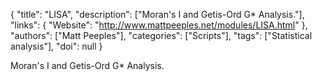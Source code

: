 {
  "title": "LISA",
  "description": ["Moran's I and Getis-Ord G* Analysis."],
  "links": {
    "Website": "http://www.mattpeeples.net/modules/LISA.html"
  },
  "authors": ["Matt Peeples"],
  "categories": ["Scripts"],
  "tags": ["Statistical analysis"],
  "doi": null
}

<!-- Generated by csv2md.R – do not edit by hand -->

Moran's I and Getis-Ord G* Analysis.